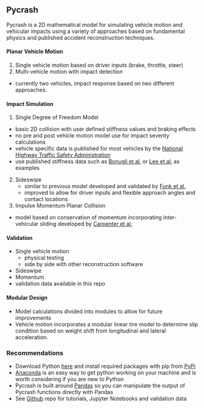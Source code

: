 Pycrash
------------------------------------------------

Pycrash is a 2D mathematical model for simulating vehicle motion and vehicular impacts using a variety of approaches based on fundamental physics and published accident reconstruction techniques.


#### Planar Vehicle Motion
1. Single vehicle motion based on driver inputs (brake, throttle, steer)
2. Multi-vehicle motion with impact detection
  - currently two vehicles, impact response based on two different approaches.

#### Impact Simulation
1. Single Degree of Freedom Model
  - basic 2D collision with user defined stiffness values and braking effects
  - no pre and post vehicle motion model use for impact severity calculations
  - vehicle specific data is published for most vehicles by the [National Highway Traffic Safety Administration](https://www-nrd.nhtsa.dot.gov/database/veh/veh.htm)
  - use published stiffness data such as [Bonugli et al.](https://www.sae.org/publications/technical-papers/content/2017-01-1417/) or [Lee et al.](https://www.sae.org/publications/technical-papers/content/2014-01-0351/) as examples

2. Sideswipe
    - similar to previous model developed and validated by [Funk et al.](https://www.sae.org/publications/technical-papers/content/2004-01-1185/)
    - improved to allow for driver inputs and flexible approach angles and contact locations
3. Impulse Momentum Planar Collision
  - model based on conservation of momentum incorporating inter-vehicular sliding developed by [Carpenter et al.](https://www.sae.org/publications/technical-papers/content/2019-01-0422/)


#### Validation
  - Single vehicle motion
    - physical testing
    - side by side with other reconstruction software
  - Sideswipe
  - Momentum
  - validation data available in this repo

#### Modular Design

  - Model calculations divided into modules to allow for future improvements
  - Vehicle motion incorporates a modular linear tire model to determine slip condition based on weight shift from longitudinal and lateral acceleration. 


### Recommendations
- Download Python [here](https://www.python.org/) and install required packages with pip from [PyPi](https://pypi.org/) 
- [Anaconda](https://www.anaconda.com/) is an easy way to get python working on your machine and is worth considering if you are new to Python
- Pycrash is built around [Pandas](https://pandas.pydata.org/) so you can manipulate the output of Pycrash functions directly with Pandas
- See [Github](https://github.com/joe-cormier/pycrash) repo for tutorials, Jupyter Notebooks and validation data
